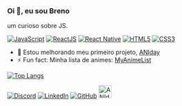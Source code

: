 ### Oi 👋, eu sou Breno
um curioso sobre JS.

[<img src='https://img.shields.io/badge/JavaScript-323330?style=for-the-badge&logo=javascript&logoColor=F7DF1E' alt='JavaScript' />](https://developer.mozilla.org/en-US/docs/Web/JavaScript) [<img src='https://img.shields.io/badge/React-20232A?style=for-the-badge&logo=react&logoColor=61DAFB' alt='ReactJS' />](https://reactjs.org/) [<img src='https://img.shields.io/badge/React_Native-20232A?style=for-the-badge&logo=react&logoColor=61DAFB' alt='React Native'/>](https://reactnative.dev/) [<img src='https://img.shields.io/badge/HTML5-E34F26?style=for-the-badge&logo=html5&logoColor=white' alt='HTML5' />](https://www.w3.org/html/) [<img src='https://img.shields.io/badge/CSS3-1572B6?style=for-the-badge&logo=css3&logoColor=white' alt='CSS3' />](https://www.w3schools.com/css/)

- 🔭 Estou melhorando meu primeiro projeto, [ANIday](https://aniday.netlify.app)
- ⚡ Fun fact: Minha lista de animes: [MyAnimeList](https://myanimelist.net/profile/VDRBreno) 

[![Top Langs](https://github-readme-stats.vercel.app/api/top-langs/?username=vdrbreno&layout=compact&theme=react)](https://github.com/anuraghazra/github-readme-stats)

  [<img src='https://img.shields.io/badge/Discord-7289DA?style=for-the-badge&logo=discord&logoColor=white' alt='Discord' />](https://discord.com/users/604416432771563530) [<img src='https://img.shields.io/badge/LinkedIn-0077B5?style=for-the-badge&logo=linkedin&logoColor=white' alt='LinkedIn' />](https://www.linkedin.com/in/breno-vitor/) [<img src='https://img.shields.io/badge/GitHub-100000?style=for-the-badge&logo=github&logoColor=white' alt='GitHub' />](https://github.com/VDRBreno) [<img height='30px' src='https://aniday.netlify.app/favicon.png' alt='ANIday'/>](https://aniday.netlify.app)

